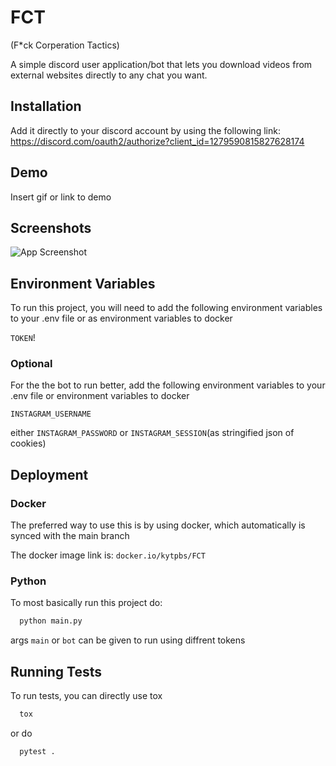 
# FCT

(F*ck Corperation Tactics)

A simple discord user application/bot that lets you download videos from external websites directly to any chat you want.

## Installation

Add it directly to your discord account by using the following link:
https://discord.com/oauth2/authorize?client_id=1279590815827628174
## Demo

Insert gif or link to demo


## Screenshots

![App Screenshot](https://via.placeholder.com/468x300?text=App+Screenshot+Here)


## Environment Variables

To run this project, you will need to add the following environment variables to your .env file or as environment variables to docker

`TOKEN`!

### Optional
For the the bot to run better, add the following environment variables to your .env file or environment variables to docker

`INSTAGRAM_USERNAME`

either 
`INSTAGRAM_PASSWORD` 
or 
`INSTAGRAM_SESSION`(as stringified json of cookies)

## Deployment

### Docker

The preferred way to use this is by using docker, which automatically is synced with the main branch

The docker image link is: `docker.io/kytpbs/FCT`

### Python
To most basically run this project do:

```bash
  python main.py
```

args `main` or `bot` can be given to run using diffrent tokens

## Running Tests

To run tests, you can directly use tox

```bash
  tox
```

or do 
```bash
  pytest .
```

